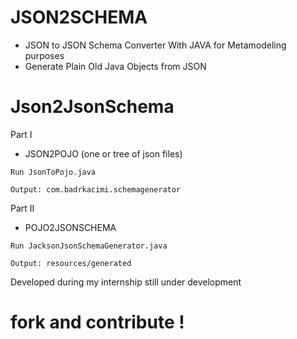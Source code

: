 # JSON2SCHEMA
* JSON to JSON Schema Converter With JAVA 
for Metamodeling purposes
* Generate Plain Old Java Objects from JSON

# Json2JsonSchema
Part I 
* JSON2POJO (one or tree of json files)
```
Run JsonToPojo.java
```
```
Output: com.badrkacimi.schemagenerator
```
Part II
* POJO2JSONSCHEMA 
```
Run JacksonJsonSchemaGenerator.java
```
```
Output: resources/generated
```
 Developed during my internship 
 still under development 
 # fork and contribute !
 
 
